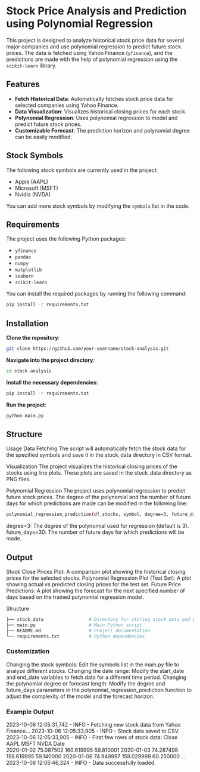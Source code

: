 # Stock Price Analysis and Prediction using Polynomial Regression

This project is designed to analyze historical stock price data for several major companies and use polynomial regression to predict future stock prices. The data is fetched using Yahoo Finance (`yfinance`), and the predictions are made with the help of polynomial regression using the `scikit-learn` library.

## Features
- **Fetch Historical Data**: Automatically fetches stock price data for selected companies using Yahoo Finance.
- **Data Visualization**: Visualizes historical closing prices for each stock.
- **Polynomial Regression**: Uses polynomial regression to model and predict future stock prices.
- **Customizable Forecast**: The prediction horizon and polynomial degree can be easily modified.

## Stock Symbols
The following stock symbols are currently used in the project:
- Apple (AAPL)
- Microsoft (MSFT)
- Nvidia (NVDA)

You can add more stock symbols by modifying the `symbols` list in the code.

## Requirements

The project uses the following Python packages:
- `yfinance`
- `pandas`
- `numpy`
- `matplotlib`
- `seaborn`
- `scikit-learn`

You can install the required packages by running the following command:

```bash
pip install -r requirements.txt
```


## Installation

**Clone the repository**:
```bash
git clone https://github.com/your-username/stock-analysis.git
```
**Navigate into the project directory**:
```bash
cd stock-analysis
```
**Install the necessary dependencies**:
```bash
pip install -r requirements.txt
```
**Run the project**:
```bash
python main.py
```

## Structure

Usage
Data Fetching
The script will automatically fetch the stock data for the specified symbols and save it in the stock_data directory in CSV format.

Visualization
The project visualizes the historical closing prices of the stocks using line plots. These plots are saved in the stock_data directory as PNG files.

Polynomial Regression
The project uses polynomial regression to predict future stock prices. The degree of the polynomial and the number of future days for which predictions are made can be modified in the following line:

```bash
polynomial_regression_prediction(df_stocks, symbol, degree=3, future_days=30)
```

degree=3: The degree of the polynomial used for regression (default is 3).
future_days=30: The number of future days for which predictions will be made.


## Output
Stock Close Prices Plot: A comparison plot showing the historical closing prices for the selected stocks.
Polynomial Regression Plot (Test Set): A plot showing actual vs predicted closing prices for the test set.
Future Price Predictions: A plot showing the forecast for the next specified number of days based on the trained polynomial regression model.


Structure
```bash
├── stock_data                 # Directory for storing stock data and plots
├── main.py                    # Main Python script
├── README.md                  # Project documentation
└── requirements.txt           # Python dependencies
```


### Customization
Changing the stock symbols: Edit the symbols list in the main.py file to analyze different stocks.
Changing the date range: Modify the start_date and end_date variables to fetch data for a different time period.
Changing the polynomial degree or forecast length: Modify the degree and future_days parameters in the polynomial_regression_prediction function to adjust the complexity of the model and the forecast horizon.

### Example Output

2023-10-06 12:05:31,742 - INFO - Fetching new stock data from Yahoo Finance...
2023-10-06 12:05:33,905 - INFO - Stock data saved to CSV.
2023-10-06 12:05:33,905 - INFO - First few rows of stock data:
               Close                                             
               AAPL        MSFT        NVDA
Date                                          
2020-01-02  75.087502  160.619995  59.810001
2020-01-03  74.287498  158.619995  59.140000
2020-01-06  74.949997  159.029999  60.250000
...
2023-10-06 12:05:46,324 - INFO - Data successfully loaded.
